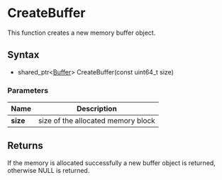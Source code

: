 # CreateBuffer #
This function creates a new memory buffer object.

## Syntax ##
- shared_ptr<[Buffer](Buffer.md)\> CreateBuffer(const uint64_t size)

### Parameters ###
| Name | Description |
| ----- | ----- |
| **size** | size of the allocated memory block |

## Returns ###
If the memory is allocated successfully a new buffer object is returned, otherwise NULL is returned.